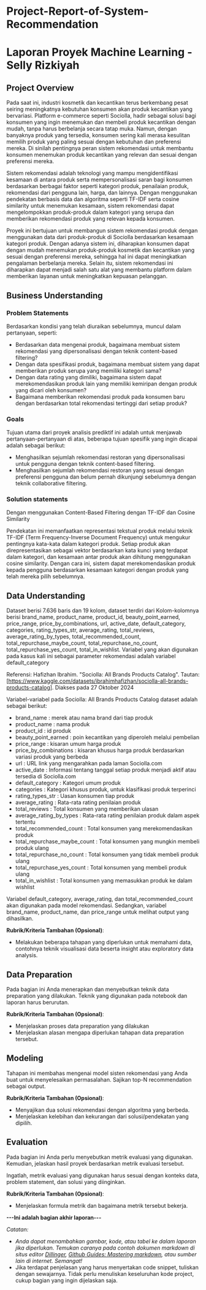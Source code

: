 # Project-Report-of-System-Recommendation

# Laporan Proyek Machine Learning - Selly Rizkiyah

## Project Overview

  Pada saat ini, industri kosmetik dan kecantikan terus berkembang pesat seiring meningkatnya kebutuhan konsumen akan produk kecantikan yang bervariasi. Platform e-commerce seperti Sociolla, hadir sebagai solusi bagi konsumen yang ingin menemukan dan membeli produk kecantikan dengan mudah, tanpa harus berbelanja secara tatap muka. Namun, dengan banyaknya produk yang tersedia, konsumen sering kali merasa kesulitan memilih produk yang paling sesuai dengan kebutuhan dan preferensi mereka. Di sinilah pentingnya peran sistem rekomendasi untuk membantu konsumen menemukan produk kecantikan yang relevan dan sesuai dengan preferensi mereka.

  Sistem rekomendasi adalah teknologi yang mampu mengidentifikasi kesamaan di antara produk serta mempersonalisasi saran bagi konsumen berdasarkan berbagai faktor seperti kategori produk, penailaian produk, rekomendasi dari pengguna lain, harga, dan lainnya. Dengan menggunakan pendekatan berbasis data dan algoritma seperti TF-IDF serta cosine similarity untuk menemukan kesamaan, sistem rekomendasi dapat mengelompokkan produk-produk dalam kategori yang serupa dan memberikan rekomendasi produk yang relevan kepada konsumen.

  Proyek ini bertujuan untuk membangun sistem rekomendasi produk dengan menggunakan data dari produk-produk di Sociolla berdasarkan kesamaan kategori produk. Dengan adanya sistem ini, diharapkan konsumen dapat dengan mudah menemukan produk-produk kosmetik dan kecantikan yang sesuai dengan preferensi mereka, sehingga hal ini dapat meningkatkan pengalaman berbelanja mereka. Selain itu, sistem rekomendasi ini diharapkan dapat menjadi salah satu alat yang membantu platform dalam memberikan layanan untuk meningkatkan kepuasan pelanggan.

## Business Understanding

### Problem Statements
Berdasarkan kondisi yang telah diuraikan sebelumnya, muncul dalam pertanyaan, seperti:
- Berdasarkan data mengenai produk, bagaimana membuat sistem rekomendasi yang dipersonalisasi dengan teknik content-based filtering?
- Dengan data spesifikasi produk, bagaimana membuat sistem yang dapat memberikan produk serupa yang memiliki kategori sama?
- Dengan data rating yang dimiliki, bagaimana sistem dapat merekomendasikan produk lain yang memiliki kemiripan dengan produk yang dicari oleh konsumen?
- Bagaimana memberikan rekomendasi produk pada konsumen baru dengan berdasarkan total rekomendasi tertinggi dari setiap produk?

### Goals
Tujuan utama dari proyek analisis prediktif ini adalah untuk menjawab pertanyaan-pertanyaan di atas, beberapa tujuan spesifik yang ingin dicapai adalah sebagai berikut:
- Menghasilkan sejumlah rekomendasi restoran yang dipersonalisasi untuk pengguna dengan teknik content-based filtering.
- Menghasilkan sejumlah rekomendasi restoran yang sesuai dengan preferensi pengguna dan belum pernah dikunjungi sebelumnya dengan teknik collaborative filtering.

### Solution statements
Dengan menggunakan Content-Based Filtering dengan TF-IDF dan Cosine Similarity

Pendekatan ini memanfaatkan representasi tekstual produk melalui teknik TF-IDF (Term Frequency-Inverse Document Frequency) untuk mengukur pentingnya kata-kata dalam kategori produk. Setiap produk akan direpresentasikan sebagai vektor berdasarkan kata kunci yang terdapat dalam kategori, dan kesamaan antar produk akan dihitung menggunakan cosine similarity. Dengan cara ini, sistem dapat merekomendasikan produk kepada pengguna berdasarkan kesamaan kategori dengan produk yang telah mereka pilih sebelumnya. 

## Data Understanding
Dataset berisi 7.636 baris dan 19 kolom, dataset terdiri dari Kolom-kolomnya berisi brand_name, product_name, product_id, beauty_point_earned, price_range, price_by_combinations, url, active_date, default_category, categories, rating_types_str, average_rating, total_reviews, average_rating_by_types, total_recommended_count, total_repurchase_maybe_count, total_repurchase_no_count, total_repurchase_yes_count, total_in_wishlist. Variabel yang akan digunakan pada kasus kali ini sebagai parameter rekomendasi adalah variabel default_category

Referensi: 
Hafizhan Ibrahim. "Sociolla: All Brands Products Catalog". Tautan: [https://www.kaggle.com/datasets/ibrahimhafizhan/sociolla-all-brands-products-catalog]. Diakses pada 27 Oktober 2024  

Variabel-variabel pada Sociolla: All Brands Products Catalog  dataset adalah sebagai berikut:
- brand_name : merek atau nama brand dari tiap produk
- product_name : nama produk
- product_id : id produk
- beauty_point_earned : poin kecantikan yang diperoleh melalui pembelian
- price_range : kisaran umum harga produk
- price_by_combinations : kisaran khusus harga produk berdasarkan variasi produk yang berbeda
- url : URL link yang mengarahkan pada laman Sociolla.com
- active_date : Informasi tentang tanggal setiap produk menjadi aktif atau tersedia di Sociolla.com
- default_category : Kategori umum produk
- categories : Kategori khusus produk, untuk klasifikasi produk terperinci
- rating_types_str : Uasan konsumen tiap produk
- average_rating : Rata-rata rating penilaian produk
- total_reviews : Total konsumen yang memberikan ulasan
- average_rating_by_types : Rata-rata rating penilaian produk dalam aspek tertentu
- total_recommended_count : Total konsumen yang merekomendasikan produk
- total_repurchase_maybe_count : Total konsumen yang mungkin membeli produk ulang
- total_repurchase_no_count : Total konsumen yang tidak membeli produk ulang
- total_repurchase_yes_count : Total konsumen yang membeli produk ulang
- total_in_wishlist : Total konsumen yang memasukkan produk ke dalam wishlist

Variabel default_category, average_rating, dan total_recommended_count akan digunakan pada model rekomendasi. Sedangkan, variabel brand_name, product_name, dan price_range untuk melihat output yang dihasilkan.

**Rubrik/Kriteria Tambahan (Opsional)**:
- Melakukan beberapa tahapan yang diperlukan untuk memahami data, contohnya teknik visualisasi data beserta insight atau exploratory data analysis.

## Data Preparation
Pada bagian ini Anda menerapkan dan menyebutkan teknik data preparation yang dilakukan. Teknik yang digunakan pada notebook dan laporan harus berurutan.

**Rubrik/Kriteria Tambahan (Opsional)**: 
- Menjelaskan proses data preparation yang dilakukan
- Menjelaskan alasan mengapa diperlukan tahapan data preparation tersebut.

## Modeling
Tahapan ini membahas mengenai model sisten rekomendasi yang Anda buat untuk menyelesaikan permasalahan. Sajikan top-N recommendation sebagai output.

**Rubrik/Kriteria Tambahan (Opsional)**: 
- Menyajikan dua solusi rekomendasi dengan algoritma yang berbeda.
- Menjelaskan kelebihan dan kekurangan dari solusi/pendekatan yang dipilih.

## Evaluation
Pada bagian ini Anda perlu menyebutkan metrik evaluasi yang digunakan. Kemudian, jelaskan hasil proyek berdasarkan metrik evaluasi tersebut.

Ingatlah, metrik evaluasi yang digunakan harus sesuai dengan konteks data, problem statement, dan solusi yang diinginkan.

**Rubrik/Kriteria Tambahan (Opsional)**: 
- Menjelaskan formula metrik dan bagaimana metrik tersebut bekerja.

**---Ini adalah bagian akhir laporan---**

_Catatan:_
- _Anda dapat menambahkan gambar, kode, atau tabel ke dalam laporan jika diperlukan. Temukan caranya pada contoh dokumen markdown di situs editor [Dillinger](https://dillinger.io/), [Github Guides: Mastering markdown](https://guides.github.com/features/mastering-markdown/), atau sumber lain di internet. Semangat!_
- Jika terdapat penjelasan yang harus menyertakan code snippet, tuliskan dengan sewajarnya. Tidak perlu menuliskan keseluruhan kode project, cukup bagian yang ingin dijelaskan saja.
